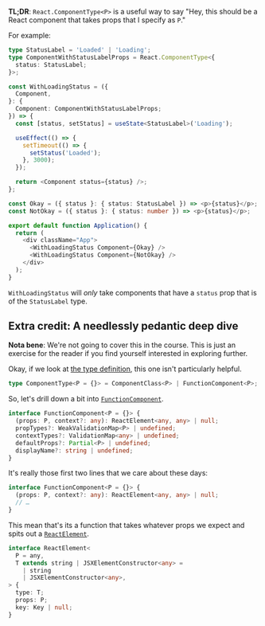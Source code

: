 **TL;DR**: `React.ComponentType<P>` is a useful way to say "Hey, this should be a React component that takes props that I specify as `P`."

For example:

```ts
type StatusLabel = 'Loaded' | 'Loading';
type ComponentWithStatusLabelProps = React.ComponentType<{
  status: StatusLabel;
}>;

const WithLoadingStatus = ({
  Component,
}: {
  Component: ComponentWithStatusLabelProps;
}) => {
  const [status, setStatus] = useState<StatusLabel>('Loading');

  useEffect(() => {
    setTimeout(() => {
      setStatus('Loaded');
    }, 3000);
  });

  return <Component status={status} />;
};

const Okay = ({ status }: { status: StatusLabel }) => <p>{status}</p>;
const NotOkay = ({ status }: { status: number }) => <p>{status}</p>;

export default function Application() {
  return (
    <div className="App">
      <WithLoadingStatus Component={Okay} />
      <WithLoadingStatus Component={NotOkay} />
    </div>
  );
}
```

`WithLoadingStatus` will _only_ take components that have a `status` prop that is of the `StatusLabel` type.

## Extra credit: A needlessly pedantic deep dive

**Nota bene**: We're not going to cover this in the course. This is just an exercise for the reader if you find yourself interested in exploring further.

Okay, if we look at [the type definition](https://github.com/DefinitelyTyped/DefinitelyTyped/blob/6ca99826a8a8b6f6b9b89644602ae96d0ce024e9/types/react/index.d.ts#L75), this one isn't particularly helpful.

```ts
type ComponentType<P = {}> = ComponentClass<P> | FunctionComponent<P>;
```

So, let's drill down a bit into [`FunctionComponent`](https://github.com/DefinitelyTyped/DefinitelyTyped/blob/6ca99826a8a8b6f6b9b89644602ae96d0ce024e9/types/react/index.d.ts#L519-L525).

```ts
interface FunctionComponent<P = {}> {
  (props: P, context?: any): ReactElement<any, any> | null;
  propTypes?: WeakValidationMap<P> | undefined;
  contextTypes?: ValidationMap<any> | undefined;
  defaultProps?: Partial<P> | undefined;
  displayName?: string | undefined;
}
```

It's really those first two lines that we care about these days:

```ts
interface FunctionComponent<P = {}> {
  (props: P, context?: any): ReactElement<any, any> | null;
  // …
}
```

This mean that's its a function that takes whatever props we expect and spits out a [`ReactElement`](https://github.com/DefinitelyTyped/DefinitelyTyped/blob/6ca99826a8a8b6f6b9b89644602ae96d0ce024e9/types/react/index.d.ts#L140-L144).

```ts
interface ReactElement<
  P = any,
  T extends string | JSXElementConstructor<any> =
    | string
    | JSXElementConstructor<any>,
> {
  type: T;
  props: P;
  key: Key | null;
}
```
